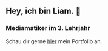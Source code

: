 <h2 align="left">Hey, ich bin Liam. 👋</h2>
<h3 align="left">Mediamatiker im 3. Lehrjahr</h3>
<p>Schau dir gerne <a href="https://liamschenk.ch" target="_blank">hier</a> mein Portfolio an.</p>
